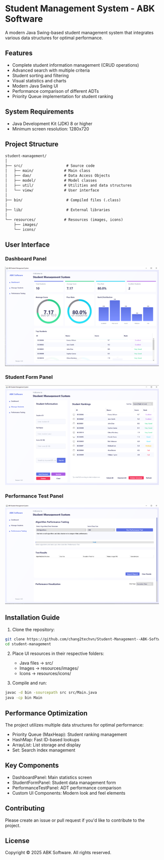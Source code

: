 # Student Management System - ABK Software

A modern Java Swing-based student management system that integrates various data structures for optimal performance.

## Features

- Complete student information management (CRUD operations)
- Advanced search with multiple criteria
- Student sorting and filtering
- Visual statistics and charts
- Modern Java Swing UI
- Performance comparison of different ADTs
- Priority Queue implementation for student ranking

## System Requirements

- Java Development Kit (JDK) 8 or higher
- Minimum screen resolution: 1280x720

## Project Structure

```
student-management/
│
├── src/                    # Source code
│   ├── main/              # Main class
│   ├── dao/               # Data Access Objects
│   ├── model/             # Model classes
│   ├── util/              # Utilities and data structures
│   └── view/              # User interface
│
├── bin/                    # Compiled files (.class)
│
├── lib/                    # External libraries
│
└── resources/             # Resources (images, icons)
    ├── images/
    └── icons/
```

## User Interface

### Dashboard Panel
![Dashboard Panel](./resourcesimages/DashboardPanel.png)

### Student Form Panel
![Student Form Panel](./resourcesimages/StudentFormPanel.png)

### Performance Test Panel
![Performance Test Panel](./resourcesimages/PerformanceTestPanel.png)

## Installation Guide

1. Clone the repository:
```bash
git clone https://github.com/chang2techvn/Student-Management--ABK-Software.git
cd student-management
```

2. Place UI resources in their respective folders:
   - Java files → src/
   - Images → resources/images/
   - Icons → resources/icons/

3. Compile and run:
```bash
javac -d bin -sourcepath src src/Main.java
java -cp bin Main
```

## Performance Optimization

The project utilizes multiple data structures for optimal performance:
- Priority Queue (MaxHeap): Student ranking management
- HashMap: Fast ID-based lookups
- ArrayList: List storage and display
- Set: Search index management

## Key Components

- DashboardPanel: Main statistics screen
- StudentFormPanel: Student data management form
- PerformanceTestPanel: ADT performance comparison
- Custom UI Components: Modern look and feel elements

## Contributing

Please create an issue or pull request if you'd like to contribute to the project.

## License

Copyright © 2025 ABK Software. All rights reserved.
